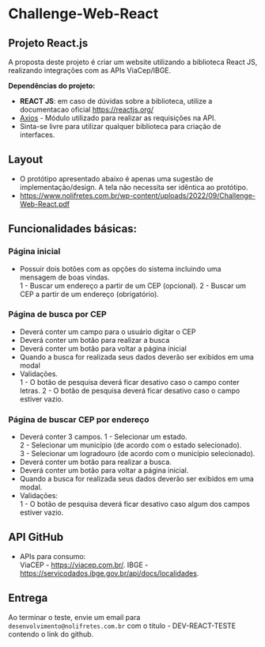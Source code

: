 # Challenge-Web-React

## Projeto React.js

A proposta deste projeto é criar um website utilizando a biblioteca React JS, realizando integrações com as APIs ViaCep/IBGE.

**Dependências do projeto:**

* **REACT JS**: em caso de dúvidas sobre a biblioteca, utilize a documentacao oficial https://reactjs.org/
* [Axios](https://github.com/axios/axios) - Módulo utilizado para realizar as requisições na API.
* Sinta-se livre para utilizar qualquer biblioteca para criação de interfaces.

## Layout

- O protótipo apresentado abaixo é apenas uma sugestão de implementação/design. A tela não necessita ser idêntica ao protótipo.
- https://www.nolifretes.com.br/wp-content/uploads/2022/09/Challenge-Web-React.pdf

## Funcionalidades básicas:

### Página inicial

- Possuir dois botões com as opções do sistema incluindo uma mensagem de boas vindas.  
  1 - Buscar um endereço a partir de um CEP (opcional). 
  2 - Buscar um CEP a partir de um endereço (obrigatório). 

### Página de busca por CEP

- Deverá conter um campo para o usuário digitar o CEP
- Deverá conter um botão para realizar a busca
- Deverá conter um botão para voltar a página inicial
- Quando a busca for realizada seus dados deverão ser exibidos em uma modal
- Validações.  
  1 - O botão de pesquisa deverá ficar desativo caso o campo conter letras. 
  2 - O botão de pesquisa deverá ficar desativo caso o campo estiver vazio. 

### Página de buscar CEP por endereço
 - Deverá conter 3 campos. 
  1 - Selecionar um estado.  
  2 - Selecionar um município (de acordo com o estado selecionado).   
  3 - Selecionar um logradouro (de acordo com o município selecionado).  
- Deverá conter um botão para realizar a busca. 
- Deverá conter um botão para voltar a página inicial. 
- Quando a busca for realizada seus dados deverão ser exibidos em uma modal. 
- Validações:   
  1 - O botão de pesquisa deverá ficar desativo caso algum dos campos estiver vazio. 

  
## API GitHub

- APIs para consumo:  
  ViaCEP - https://viacep.com.br/. 
  IBGE - https://servicodados.ibge.gov.br/api/docs/localidades. 


## Entrega

 Ao terminar o teste, envie um email para `desenvolvimento@nolifretes.com.br` com o titulo - DEV-REACT-TESTE contendo o link do github. 
